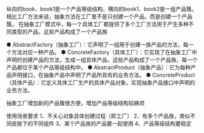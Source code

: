 纵向的book、book1是一个产品等级结构，横向的book1、book2是一组产品簇。
相比工厂方法来说，抽象方法在工厂里不是只创建一个产品，而是创建一个产品簇。
在抽象工厂模式中，每一个具体工厂都提供了多个工厂方法用于产生多种不同类型的产品，这些产品构成了一个产品族

● AbstractFactory（抽象工厂）：它声明了一组用于创建一族产品的方法，每一个方法对应一种产品。
● ConcreteFactory（具体工厂）：它实现了在抽象工厂中声明的创建产品的方法，生成一组具体产品，这些产品构成了一个产品族，每一个产品都位于某个产品等级结构中。
● AbstractProduct（抽象产品）：它为每种产品声明接口，在抽象产品中声明了产品所具有的业务方法。
● ConcreteProduct（具体产品）：它定义具体工厂生产的具体产品对象，实现抽象产品接口中声明的业务方法。

抽象工厂增加新的产品簇很方便，增加产品等级结构较麻烦

使用场景要求
1、不关心对象具体创建过程（即工厂）
2、有多个产品族，类似不同皮肤下的不同组件
3、某个产品族的产品要一起使用
4、产品等级结构要稳定